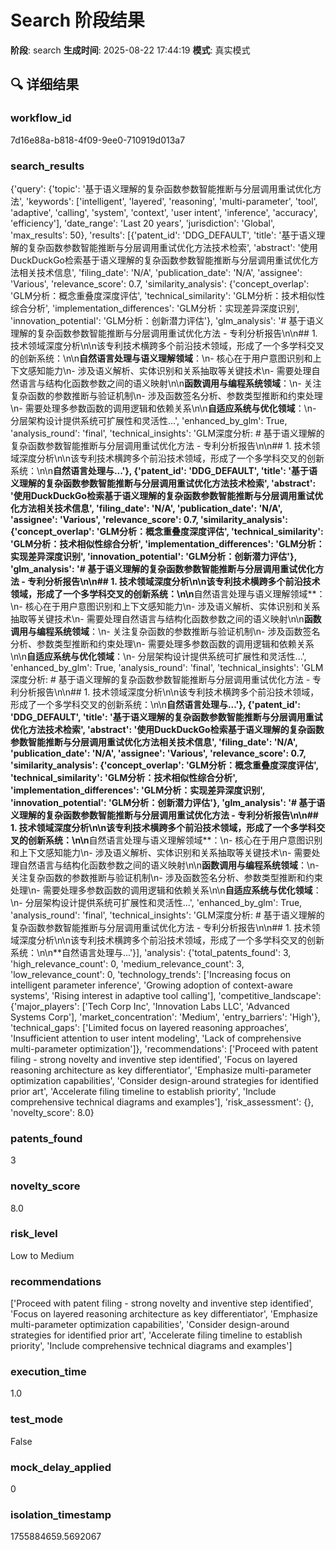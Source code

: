 # Search 阶段结果

**阶段**: search
**生成时间**: 2025-08-22 17:44:19
**模式**: 真实模式

## 🔍 详细结果

### workflow_id
7d16e88a-b818-4f09-9ee0-710919d013a7

### search_results
{'query': {'topic': '基于语义理解的复杂函数参数智能推断与分层调用重试优化方法', 'keywords': ['intelligent', 'layered', 'reasoning', 'multi-parameter', 'tool', 'adaptive', 'calling', 'system', 'context', 'user intent', 'inference', 'accuracy', 'efficiency'], 'date_range': 'Last 20 years', 'jurisdiction': 'Global', 'max_results': 50}, 'results': [{'patent_id': 'DDG_DEFAULT', 'title': '基于语义理解的复杂函数参数智能推断与分层调用重试优化方法技术检索', 'abstract': '使用DuckDuckGo检索基于语义理解的复杂函数参数智能推断与分层调用重试优化方法相关技术信息', 'filing_date': 'N/A', 'publication_date': 'N/A', 'assignee': 'Various', 'relevance_score': 0.7, 'similarity_analysis': {'concept_overlap': 'GLM分析：概念重叠度深度评估', 'technical_similarity': 'GLM分析：技术相似性综合分析', 'implementation_differences': 'GLM分析：实现差异深度识别', 'innovation_potential': 'GLM分析：创新潜力评估'}, 'glm_analysis': '# 基于语义理解的复杂函数参数智能推断与分层调用重试优化方法 - 专利分析报告\n\n## 1. 技术领域深度分析\n\n该专利技术横跨多个前沿技术领域，形成了一个多学科交叉的创新系统：\n\n**自然语言处理与语义理解领域**：\n- 核心在于用户意图识别和上下文感知能力\n- 涉及语义解析、实体识别和关系抽取等关键技术\n- 需要处理自然语言与结构化函数参数之间的语义映射\n\n**函数调用与编程系统领域**：\n- 关注复杂函数的参数推断与验证机制\n- 涉及函数签名分析、参数类型推断和约束处理\n- 需要处理多参数函数的调用逻辑和依赖关系\n\n**自适应系统与优化领域**：\n- 分层架构设计提供系统可扩展性和灵活性...', 'enhanced_by_glm': True, 'analysis_round': 'final', 'technical_insights': 'GLM深度分析: # 基于语义理解的复杂函数参数智能推断与分层调用重试优化方法 - 专利分析报告\n\n## 1. 技术领域深度分析\n\n该专利技术横跨多个前沿技术领域，形成了一个多学科交叉的创新系统：\n\n**自然语言处理与...'}, {'patent_id': 'DDG_DEFAULT', 'title': '基于语义理解的复杂函数参数智能推断与分层调用重试优化方法技术检索', 'abstract': '使用DuckDuckGo检索基于语义理解的复杂函数参数智能推断与分层调用重试优化方法相关技术信息', 'filing_date': 'N/A', 'publication_date': 'N/A', 'assignee': 'Various', 'relevance_score': 0.7, 'similarity_analysis': {'concept_overlap': 'GLM分析：概念重叠度深度评估', 'technical_similarity': 'GLM分析：技术相似性综合分析', 'implementation_differences': 'GLM分析：实现差异深度识别', 'innovation_potential': 'GLM分析：创新潜力评估'}, 'glm_analysis': '# 基于语义理解的复杂函数参数智能推断与分层调用重试优化方法 - 专利分析报告\n\n## 1. 技术领域深度分析\n\n该专利技术横跨多个前沿技术领域，形成了一个多学科交叉的创新系统：\n\n**自然语言处理与语义理解领域**：\n- 核心在于用户意图识别和上下文感知能力\n- 涉及语义解析、实体识别和关系抽取等关键技术\n- 需要处理自然语言与结构化函数参数之间的语义映射\n\n**函数调用与编程系统领域**：\n- 关注复杂函数的参数推断与验证机制\n- 涉及函数签名分析、参数类型推断和约束处理\n- 需要处理多参数函数的调用逻辑和依赖关系\n\n**自适应系统与优化领域**：\n- 分层架构设计提供系统可扩展性和灵活性...', 'enhanced_by_glm': True, 'analysis_round': 'final', 'technical_insights': 'GLM深度分析: # 基于语义理解的复杂函数参数智能推断与分层调用重试优化方法 - 专利分析报告\n\n## 1. 技术领域深度分析\n\n该专利技术横跨多个前沿技术领域，形成了一个多学科交叉的创新系统：\n\n**自然语言处理与...'}, {'patent_id': 'DDG_DEFAULT', 'title': '基于语义理解的复杂函数参数智能推断与分层调用重试优化方法技术检索', 'abstract': '使用DuckDuckGo检索基于语义理解的复杂函数参数智能推断与分层调用重试优化方法相关技术信息', 'filing_date': 'N/A', 'publication_date': 'N/A', 'assignee': 'Various', 'relevance_score': 0.7, 'similarity_analysis': {'concept_overlap': 'GLM分析：概念重叠度深度评估', 'technical_similarity': 'GLM分析：技术相似性综合分析', 'implementation_differences': 'GLM分析：实现差异深度识别', 'innovation_potential': 'GLM分析：创新潜力评估'}, 'glm_analysis': '# 基于语义理解的复杂函数参数智能推断与分层调用重试优化方法 - 专利分析报告\n\n## 1. 技术领域深度分析\n\n该专利技术横跨多个前沿技术领域，形成了一个多学科交叉的创新系统：\n\n**自然语言处理与语义理解领域**：\n- 核心在于用户意图识别和上下文感知能力\n- 涉及语义解析、实体识别和关系抽取等关键技术\n- 需要处理自然语言与结构化函数参数之间的语义映射\n\n**函数调用与编程系统领域**：\n- 关注复杂函数的参数推断与验证机制\n- 涉及函数签名分析、参数类型推断和约束处理\n- 需要处理多参数函数的调用逻辑和依赖关系\n\n**自适应系统与优化领域**：\n- 分层架构设计提供系统可扩展性和灵活性...', 'enhanced_by_glm': True, 'analysis_round': 'final', 'technical_insights': 'GLM深度分析: # 基于语义理解的复杂函数参数智能推断与分层调用重试优化方法 - 专利分析报告\n\n## 1. 技术领域深度分析\n\n该专利技术横跨多个前沿技术领域，形成了一个多学科交叉的创新系统：\n\n**自然语言处理与...'}], 'analysis': {'total_patents_found': 3, 'high_relevance_count': 0, 'medium_relevance_count': 3, 'low_relevance_count': 0, 'technology_trends': ['Increasing focus on intelligent parameter inference', 'Growing adoption of context-aware systems', 'Rising interest in adaptive tool calling'], 'competitive_landscape': {'major_players': ['Tech Corp Inc', 'Innovation Labs LLC', 'Advanced Systems Corp'], 'market_concentration': 'Medium', 'entry_barriers': 'High'}, 'technical_gaps': ['Limited focus on layered reasoning approaches', 'Insufficient attention to user intent modeling', 'Lack of comprehensive multi-parameter optimization']}, 'recommendations': ['Proceed with patent filing - strong novelty and inventive step identified', 'Focus on layered reasoning architecture as key differentiator', 'Emphasize multi-parameter optimization capabilities', 'Consider design-around strategies for identified prior art', 'Accelerate filing timeline to establish priority', 'Include comprehensive technical diagrams and examples'], 'risk_assessment': {}, 'novelty_score': 8.0}

### patents_found
3

### novelty_score
8.0

### risk_level
Low to Medium

### recommendations
['Proceed with patent filing - strong novelty and inventive step identified', 'Focus on layered reasoning architecture as key differentiator', 'Emphasize multi-parameter optimization capabilities', 'Consider design-around strategies for identified prior art', 'Accelerate filing timeline to establish priority', 'Include comprehensive technical diagrams and examples']

### execution_time
1.0

### test_mode
False

### mock_delay_applied
0

### isolation_timestamp
1755884659.5692067
